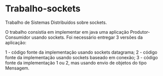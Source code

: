 # Trabalho-sockets
Trabalho de Sistemas Distribuídos sobre sockets.

O trabalho consistia em implementar em java uma aplicação Produtor-Consumidor usando sockets.
Foi necessário entregar 3 versões da aplicação:

1 - código fonte da implementação usando sockets datagrama;
2 - código fonte da implementação usando sockets baseado em conexão;
3 - código fonte da implementação 1 ou 2, mas usando envio de objetos do tipo Mensagem.
